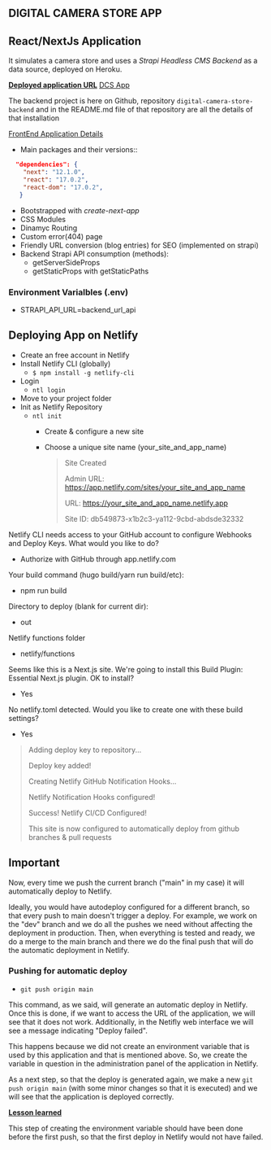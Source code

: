 ## DIGITAL CAMERA STORE APP

## React/NextJs Application

It simulates a camera store and uses a *Strapi Headless CMS Backend* as a data source, deployed on Heroku.

<u>**Deployed application URL**</u> [DCS App](https://dmeritano-dcs-frontend.netlify.app)

The backend project is here on Github, repository `digital-camera-store-backend` and in the README.md file of that repository are all the details of that installation

<u>FrontEnd Application Details</u>

* Main packages and their versions::
```json
  "dependencies": {
    "next": "12.1.0",
    "react": "17.0.2",
    "react-dom": "17.0.2",
   }
```
* Bootstrapped with *create-next-app*
* CSS Modules
* Dinamyc Routing
* Custom error(404) page
* Friendly URL conversion (blog entries) for SEO (implemented on strapi)
* Backend Strapi API consumption (methods):
  * getServerSideProps
  * getStaticProps with getStaticPaths


### Environment Varialbles (.env)

* STRAPI_API_URL=backend_url_api


## Deploying App on Netlify

* Create an free account in Netlify
* Install Netlify CLI  (globally)
  * `$ npm install -g netlify-cli`
* Login
  * `ntl login`
* Move to your project folder
* Init as Netlify Repository
  * `ntl init`
    * Create & configure a new site
    * Choose a unique site name (your_site_and_app_name)

      > Site Created
      >
      > Admin URL: https://app.netlify.com/sites/your_site_and_app_name
      >
      > URL: https://your_site_and_app_name.netlify.app
      >
      > Site ID:   db549873-x1b2c3-ya112-9cbd-abdsde32332

Netlify CLI needs access to your GitHub account to configure Webhooks and Deploy Keys. What would you like to do? 

  * Authorize with GitHub through app.netlify.com

Your build command (hugo build/yarn run build/etc):
  * npm run build

Directory to deploy (blank for current dir): 
  * out

Netlify functions folder
  * netlify/functions

Seems like this is a Next.js site. We're going to install this Build Plugin: Essential Next.js plugin. OK to install?
  * Yes

No netlify.toml detected. Would you like to create one with these build settings?
  * Yes

> Adding deploy key to repository...
>
> Deploy key added!
>
> Creating Netlify GitHub Notification Hooks...
>
> Netlify Notification Hooks configured!
>
> Success! Netlify CI/CD Configured!
>
> This site is now configured to automatically deploy from github branches & pull requests


## Important

Now, every time we push the current branch ("main" in my case) it will automatically deploy to Netlify.

Ideally, you would have autodeploy configured for a different branch, so that every push to main doesn't trigger a deploy. For example, we work on the "dev" branch and we do all the pushes we need without affecting the deployment in production. Then, when everything is tested and ready, we do a merge to the main branch and there we do the final push that will do the automatic deployment in Netlify.

### Pushing for automatic deploy

* `git push origin main`

This command, as we said, will generate an automatic deploy in Netlify. Once this is done, if we want to access the URL of the application, we will see that it does not work. Additionally, in the Netifly web interface we will see a message indicating "Deploy failed".

This happens because we did not create an environment variable that is used by this application and that is mentioned above. So, we create the variable in question in the administration panel of the application in Netlify.

As a next step, so that the deploy is generated again, we make a new `git push origin main` (with some minor changes so that it is executed) and we will see that the application is deployed correctly.


<u>**Lesson learned**</u>

This step of creating the environment variable should have been done before the first push, so that the first deploy in Netlify would not have failed.


